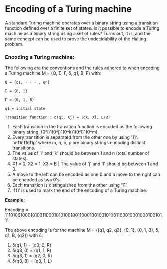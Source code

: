 # Encoding of a Turing machine

A standard Turing machine operates over a binary string using a transition function defined over a finite set of states. Is it possible to encode a Turing machine as a binary string using a set of rules? Turns out, it is, and the same concept can be used to prove the undecidability of the Halting problem.

### Encoding a Turing machine:

The following are the conventions and the rules adhered to when encoding a Turing machine M = (Q, Σ, Γ, δ, q1, B, F) with:

`Q = {q1, · · · , qn}`

`Σ = {0, 1}`

`Γ = {0, 1, B}`

`q1 = initial state`

`Transition function : δ(qi, Xj) = (qk, Xl, L/R)`

1. Each transition in the transition function is encoded as the following binary string: (0^i)1(0^j)1(0^k)1(0^l)1(0^m).
2. Every transition is separated from the other one by using '11'. 'm11n11o11p' where m, n, o, p are binary strings encoding distinct transitions.
3. The value of 'i' and 'k' should be between 1 and n (total number of states).
4. X1 = 0, X2 = 1, X3 = B | The value of 'j' and 'l' should be between 1 and 3.
5. A move to the left can be encoded as one 0 and a move to the right can be encoded as two 0's.
6. Each transition is distinguished from the other using ‘11’.
7. ‘111’ is used to mark the end of the encoding of a Turing machine.

**Example:**

Encoding = 11101001000101001100010101001001100010010010100110001000100010010111

The above encoding is for the machine M = ({q1, q2, q3}, {0, 1}, {0, 1, B}, δ, q1, B, {q2}) with δ:

1. δ(q1, 1) = (q3, 0, R)
2. δ(q3, 0) = (q1, 1, R)
3. δ(q3, 1) = (q2, 0, R)
4. δ(q3, B) = (q3, 1, L)
